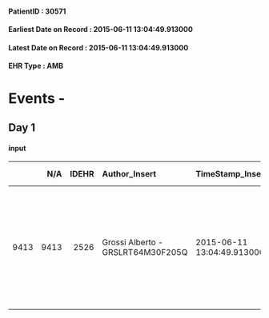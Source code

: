 
#### PatientID : 30571
#### Earliest Date on Record : 2015-06-11 13:04:49.913000
#### Latest Date on Record : 2015-06-11 13:04:49.913000
#### EHR Type : AMB

# Events - 

## Day 1

#### input
|      |    N/A |   IDEHR | Author_Insert                     | TimeStamp_Insert           | EHRType   |   PatientID |   IDDigitalSignDocument | persone_vicine   |   Unnamed: 0_x.1 |   IDANAMNESI_SOCIALE | Patient   | FamigliaAltro   | Paziente_T   | FamigliaAltro_T   |   Non_Rilevabile_x.1 | Note_Non_Rilevabile_x.1   | opt_Problemi   | Note_I                                                                                                                                 | opt_paziente_a   | opt_famiglia_a   | opt_adeguatezza   | opt_paziente_solo   | opt_presente_assente   | Caregiver_principale   | opt_capacita     | opt_risorse_ec   | opt_paziente_psi   | opt_paziente_ad   | opt_caregiver_ad   | opt_inv_civile            | Needs     | Domestic partnership   | Fragility      | opt_famiglia_psi   |
|-----:|-------:|--------:|:----------------------------------|:---------------------------|:----------|------------:|------------------------:|:-----------------|-----------------:|---------------------:|:----------|:----------------|:-------------|:------------------|---------------------:|:--------------------------|:---------------|:---------------------------------------------------------------------------------------------------------------------------------------|:-----------------|:-----------------|:------------------|:--------------------|:-----------------------|:-----------------------|:-----------------|:-----------------|:-------------------|:------------------|:-------------------|:--------------------------|:----------|:-----------------------|:---------------|:-------------------|
| 9413 |   9413 |    2526 | Grossi Alberto - GRSLRT64M30F205Q | 2015-06-11 13:04:49.913000 | AMB       |       30571 |                   85270 | N/A              |             1077 |                  693 | Si#1      | Si#1            | Si#1         | Si#1              |                    0 | NR                        | No#0           | Il paziente chiede di essere sedato per distress esistenziale. Si concorda inizio di sedazione al domicilio e trasferimento in hospice | Congruenti#1     | Congruenti#1     | Da valutare#2     | No#0                | Presente#1             | moglie Vera            | Incrementabile#1 | Da valutare#2    | No#0               | Totale#2          | Totale#2           | in fase di accertamento#2 | Clinici#0 | Coniuge/Convivente#0   | psico-fisica#3 | No#0               |


